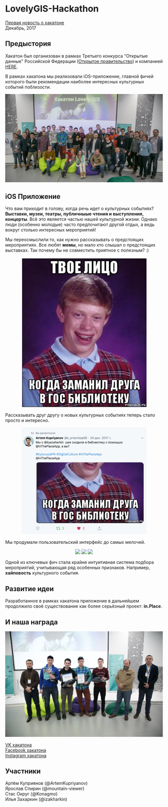 # LovelyGIS-Hackathon
[Первая новость о хакатоне](https://opendata71.ru/events/news/4699962/)  
Декабрь, 2017

## Предыстория

Хакатон был организован в рамках Третьего конкурса "Открытые данные" Российской Федерации ([Открытое правительство](https://open.gov.ru/)) и компанией [HERE](https://www.here.com/).

В рамках хакатона мы реализовали iOS-приложение, главной фичей которого были рекомендации наиболее интересных культурных событий поблизости.

![](pictures/all_photo.jpg)

## iOS Приложение
Что вам приходит в голову, когда речь идет о культурных событиях? **Выставки, музеи, театры, публичныые чтения и выступления, концерты**. Всё это является частью нашей культурной жизни. Однако люди (особенно молодые) часто предпочитают другой отдых, а ведь вокруг столько интересных мероприятий!

Мы переосмыслили то, как нужно рассказывать о предстоящих мероприятиях. Все любят **мемы**, но мало кто слышал о предстоящих выставках. Так почему бы не совместить приятное с полезным? :)

<p align=center>
<img src="pictures/meme_biblio.jpeg" width=400>
</p>

Рассказывать друг другу о новых культурных событиях теперь стало просто и интересно.

<p align=center>
<img src="pictures/tweet_meme.png" width=400>
</p>

Мы продумали пользовательский интерфейс до самых мелочей.

<p align=center>
<img src="https://preview.ibb.co/dfd4jm/menu.jpg" width="280"> <img src="https://image.ibb.co/j5WqPm/map.jpg" width="280"> <img src="https://preview.ibb.co/jpPic6/recommend.jpg" width="280">
</p>

Одной из ключевых фич стала крайне интуитивная система подбора мероприятий, учитывающая ряд особенных признаков. Например, **хайповость** культурного события.

## Развитие идеи

Разработанное в рамках хакатона приложение в дальнейшем продолжило своё существование как более серьёзный проект: **in.Place**.

## И наша награда

![](pictures/team_photo.jpg)

[VK хакатона](https://vk.com/album-155634075_250162776)  
[Facebook хакатона](https://www.facebook.com/media/set/?set=a.888874914612848&type=3)  
[Instagram хакатона](https://www.instagram.com/p/BdDFAkGDHps/?tagged=lovelygis)  

## Участники

Артём Куприянов (@ArtemKupriyanov)  
Ярослав Спирин (@mountain-viewer)  
Стас Округ (@Konagmo)  
Илья Захаркин (@izakharkin)  
